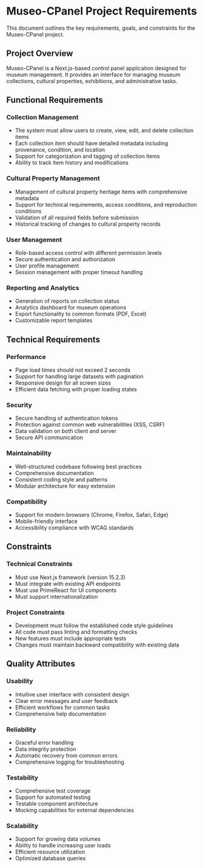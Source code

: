 # Museo-CPanel Project Requirements

This document outlines the key requirements, goals, and constraints for the Museo-CPanel project.

## Project Overview

Museo-CPanel is a Next.js-based control panel application designed for museum management. It provides an interface for managing museum collections, cultural properties, exhibitions, and administrative tasks.

## Functional Requirements

### Collection Management
- The system must allow users to create, view, edit, and delete collection items
- Each collection item should have detailed metadata including provenance, condition, and location
- Support for categorization and tagging of collection items
- Ability to track item history and modifications

### Cultural Property Management
- Management of cultural property heritage items with comprehensive metadata
- Support for technical requirements, access conditions, and reproduction conditions
- Validation of all required fields before submission
- Historical tracking of changes to cultural property records

### User Management
- Role-based access control with different permission levels
- Secure authentication and authorization
- User profile management
- Session management with proper timeout handling

### Reporting and Analytics
- Generation of reports on collection status
- Analytics dashboard for museum operations
- Export functionality to common formats (PDF, Excel)
- Customizable report templates

## Technical Requirements

### Performance
- Page load times should not exceed 2 seconds
- Support for handling large datasets with pagination
- Responsive design for all screen sizes
- Efficient data fetching with proper loading states

### Security
- Secure handling of authentication tokens
- Protection against common web vulnerabilities (XSS, CSRF)
- Data validation on both client and server
- Secure API communication

### Maintainability
- Well-structured codebase following best practices
- Comprehensive documentation
- Consistent coding style and patterns
- Modular architecture for easy extension

### Compatibility
- Support for modern browsers (Chrome, Firefox, Safari, Edge)
- Mobile-friendly interface
- Accessibility compliance with WCAG standards

## Constraints

### Technical Constraints
- Must use Next.js framework (version 15.2.3)
- Must integrate with existing API endpoints
- Must use PrimeReact for UI components
- Must support internationalization

### Project Constraints
- Development must follow the established code style guidelines
- All code must pass linting and formatting checks
- New features must include appropriate tests
- Changes must maintain backward compatibility with existing data

## Quality Attributes

### Usability
- Intuitive user interface with consistent design
- Clear error messages and user feedback
- Efficient workflows for common tasks
- Comprehensive help documentation

### Reliability
- Graceful error handling
- Data integrity protection
- Automatic recovery from common errors
- Comprehensive logging for troubleshooting

### Testability
- Comprehensive test coverage
- Support for automated testing
- Testable component architecture
- Mocking capabilities for external dependencies

### Scalability
- Support for growing data volumes
- Ability to handle increasing user loads
- Efficient resource utilization
- Optimized database queries
